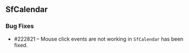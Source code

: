 ## SfCalendar

### Bug Fixes


* \#222821 – Mouse click events are not working in `SfCalendar` has been fixed. 
